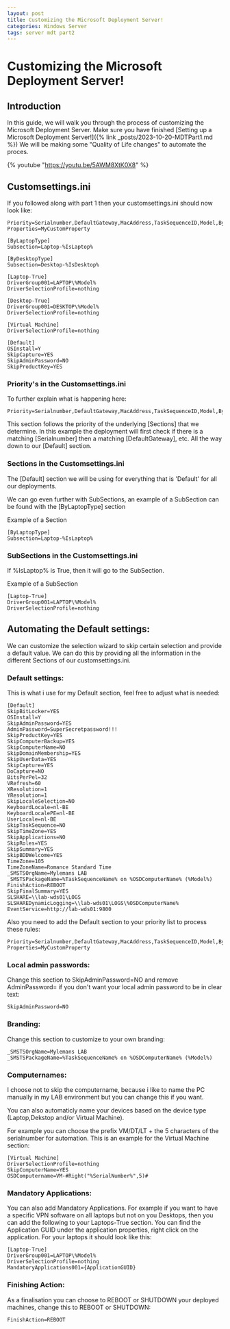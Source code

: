 ```yaml
---
layout: post
title: Customizing the Microsoft Deployment Server!
categories: Windows Server
tags: server mdt part2
---
```


# Customizing the Microsoft Deployment Server!

## Introduction

In this guide, we will walk you through the process of customizing the Microsoft Deployment Server. Make sure you have finished [Setting up a Microsoft Deployment Server!]({% link _posts/2023-10-20-MDTPart1.md %}) We will be making some "Quality of Life changes" to automate the proces.

{% youtube "https://youtu.be/5AWM8XtK0X8" %}


## Customsettings.ini

If you followed along with part 1 then your customsettings.ini should now look like:

```
Priority=Serialnumber,DefaultGateway,MacAddress,TaskSequenceID,Model,ByLaptopType,ByDesktopType
Properties=MyCustomProperty

[ByLaptopType]
Subsection=Laptop-%IsLaptop%

[ByDesktopType]
Subsection=Desktop-%IsDesktop%

[Laptop-True]
DriverGroup001=LAPTOP\%Model%
DriverSelectionProfile=nothing

[Desktop-True]
DriverGroup001=DESKTOP\%Model%
DriverSelectionProfile=nothing

[Virtual Machine]
DriverSelectionProfile=nothing

[Default]
OSInstall=Y
SkipCapture=YES
SkipAdminPassword=NO
SkipProductKey=YES
```

### Priority's in the Customsettings.ini

To further explain what is happening here:

```
Priority=Serialnumber,DefaultGateway,MacAddress,TaskSequenceID,Model,ByLaptopType,ByDesktopType
```

This section follows the priority of the underlying [Sections] that we determine.
In this example the deployment will first check if there is a matching [Serialnumber] then a matching [DefaultGateway], etc. All the way down to our [Default] section.

### Sections in the Customsettings.ini

The [Default] section we will be using for everything that is 'Default' for all our deployments.

We can go even further with SubSections, an example of a SubSection can be found with the [ByLaptopType] section

Example of a Section

```
[ByLaptopType]
Subsection=Laptop-%IsLaptop%
```

### SubSections in the Customsettings.ini

If %IsLaptop% is True, then it will go to the SubSection.

Example of a SubSection
```
[Laptop-True]
DriverGroup001=LAPTOP\%Model%
DriverSelectionProfile=nothing
```

## Automating the Default settings:

We can customize the selection wizard to skip certain selection and provide a default value. We can do this by providing all the information in the different Sections of our customsettings.ini.

### Default settings:

This is what i use for my Default section, feel free to adjust what is needed:

```
[Default]
SkipBitLocker=YES
OSInstall=Y
SkipAdminPassword=YES
AdminPassword=SuperSecretpassword!!!
SkipProductKey=YES
SkipComputerBackup=YES
SkipComputerName=NO
SkipDomainMembership=YES
SkipUserData=YES
SkipCapture=YES
DoCapture=NO
BitsPerPel=32
VRefresh=60
XResolution=1
YResolution=1
SkipLocaleSelection=NO
KeyboardLocale=nl-BE
KeyboardLocalePE=nl-BE
UserLocale=nl-BE
SkipTaskSequence=NO
SkipTimeZone=YES
SkipApplications=NO
SkipRoles=YES
SkipSummary=YES
SkipBDDWelcome=YES
TimeZone=105
TimeZoneName=Romance Standard Time
_SMSTSOrgName=Mylemans LAB
_SMSTSPackageName=%TaskSequenceName% on %OSDComputerName% (%Model%)
FinishAction=REBOOT
SkipFinalSummary=YES
SLSHARE=\\lab-wds01\LOGS
SLSHAREDynamicLogging=\\lab-wds01\LOGS\%OSDComputerName%
EventService=http://lab-wds01:9800
```

Also you need to add the Default section to your priority list to process these rules:

```
Priority=Serialnumber,DefaultGateway,MacAddress,TaskSequenceID,Model,ByLaptopType,ByDesktopType,Default
Properties=MyCustomProperty
```

### Local admin passwords:

Change this section to SkipAdminPassword=NO and remove AdminPassword= if you don't want your local admin password to be in clear text:

```
SkipAdminPassword=NO
```

### Branding:

Change this section to customize to your own branding:

```
_SMSTSOrgName=Mylemans LAB
_SMSTSPackageName=%TaskSequenceName% on %OSDComputerName% (%Model%)
```

### Computernames:

I choose not to skip the computername, because i like to name the PC manually in my LAB environment but you can change this if you want.

You can also automaticly name your devices based on the device type (Laptop,Dekstop and/or Virtual Machine). 

For example you can choose the prefix VM/DT/LT + the 5 characters of the serialnumber for automation. This is an example for the Virtual Machine section:

```
[Virtual Machine]
DriverSelectionProfile=nothing
SkipComputerName=YES
OSDComputername=VM-#Right("%SerialNumber%",5)#
```

### Mandatory Applications:

You can also add Mandatory Applications.
For example if you want to have a specific VPN software on all laptops but not on you Desktops, then you can add the following to your Laptops-True section.
You can find the Application GUID under the application properties, right click on the application. For your laptops it should look like this:

```
[Laptop-True]
DriverGroup001=LAPTOP\%Model%
DriverSelectionProfile=nothing
MandatoryApplications001={ApplicationGUID}
```

### Finishing Action:

As a finalisation you can choose to REBOOT or SHUTDOWN your deployed machines, change this to REBOOT or SHUTDOWN:

```
FinishAction=REBOOT
```